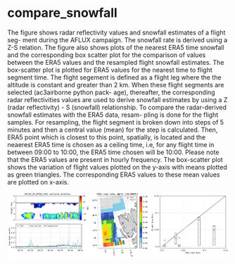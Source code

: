 # compare_snowfall
The figure shows radar reflectivity values and snowfall estimates of a flight seg-
ment during the AFLUX campaign. The snowfall rate is derived using a Z-S
relation. The figure also shows plots of the nearest ERA5 time snowfall and
the corresponding box scatter plot for the comparison of values between the
ERA5 values and the resampled flight snowfall estimates. The box-scatter plot
is plotted for ERA5 values for the nearest time to flight segment time. The flight
segement is defined as a flight leg where the the altitude is constant and greater
than 2 km. When these flight segments are selected (ac3airborne python pack-
age), thereafter, the corresponding radar reflectivities values are used to derive
snowfall estimates by using a Z (radar reflectivity) - S (snowfall) relationship.
To compare the radar-derived snowfall estimates with the ERA5 data, resam-
pling is done for the flight samples. For resampling, the flight segment is broken
down into steps of 5 minutes and then a central value (mean) for the step is
calculated. Then, ERA5 point which is closest to this point, spatially, is located
and the neaerest ERA5 time is chosen as a ceiling time, i.e, for any flight time
in between 09:00 to 10:00, the ERA5 time chosen will be 10:00. Please note that
the ERA5 values are present in hourly frequency. The box-scatter plot shows
the variation of flight values plotted on the y-axis with means plotted as green
triangles. The corresponding ERA5 values to these mean values are plotted on
x-axis.

![Example for a segment resampling](sample_segment.png)
